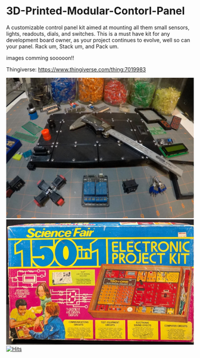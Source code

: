 # 3D-Printed-Modular-Contorl-Panel
A customizable control panel kit aimed at mounting all them small sensors, lights, readouts, dials, and switches. This is a must have kit for any development board owner, as your project continues to evolve, well so can your panel. Rack um, Stack um, and Pack um.

images comming sooooon!!

Thingiverse: https://www.thingiverse.com/thing:7019983

![](images/large_display_GOPR0527.JPG)
![](images/large_display_s-l1600.png)
[![Hits](https://hits.sh/github.com/MilesBDyson/3D-Printed-Modular-Contorl-Panel.svg)](https://hits.sh/github.com/MilesBDyson/3D-Printed-Modular-Contorl-Panel/)
